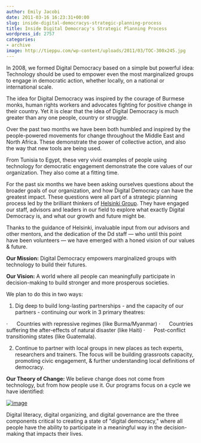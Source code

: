 ```yaml
---
author: Emily Jacobi
date: 2011-03-16 16:23:31+00:00
slug: inside-digital-democracys-strategic-planning-process
title: Inside Digital Democracy's Strategic Planning Process
wordpress_id: 2757
categories:
- archive
image: http://tieppu.com/wp-content/uploads/2011/03/TOC-300x245.jpg
---
```

In 2008, we formed Digital Democracy based on a simple but powerful idea: Technology should be used to empower even the most marginalized groups to engage in democratic action, whether locally, on a national or international scale.

The idea for Digital Democracy was inspired by the courage of Burmese monks, human rights workers and advocates fighting for positive change in their country. Yet it is clear that the idea of Digital Democracy is much greater than any one people, country or struggle.

Over the past two months we have been both humbled and inspired by the people-powered movements for change throughout the Middle East and North Africa. These demonstrate the power of collective action, and also the way that new tools are being used.

From Tunisia to Egypt, these very vivid examples of people using technology for democratic engagement demonstrate the core values of our organization. They also come at a fitting time.

For the past six months we have been asking ourselves questions about the broader goals of our organization, and how Digital Democracy can have the greatest impact. These questions were all part of a strategic planning process led by the brilliant thinkers of [Helsinki Group](http://helsinkigroup.net/). They have engaged our staff, advisors and leaders in our field to explore what exactly Digital Democracy is, and what our growth and future might be.

Thanks to the guidance of Helsinki, invaluable input from our advisors and other mentors, and the dedication of the Dd staff — who until this point have been volunteers — we have emerged with a honed vision of our values & future.

**Our Mission:**
Digital Democracy empowers marginalized groups with technology to build their futures.

**Our Vision:**
A world where all people can meaningfully participate in decision-making to build stronger and more prosperous societies.

We plan to do this in two ways:
1) Dig deep to build long-lasting partnerships - and the capacity of our partners - continuing our work in 3 primary theatres:

·      Countries with repressive regimes (like Burma/Myanmar)
·      Countries suffering the after-effects of natural disaster (like Haiti)
·      Post-conflict transitioning states (like Guatemala).

2) Continue to partner with local groups in new places as tech experts, researchers and trainers. The focus will be building grassroots capacity, promoting civic engagement, & further understanding local definitions of democracy.

**Our Theory of Change:**
We believe change does not come from technology, but from how people use it. Our programs focus on a cycle we have identified:


[![image](http://tieppu.com/wp-content/uploads/2011/03/TOC-300x245.jpg)](http://tieppu.com/2011/03/16/inside-digital-democracys-strategic-planning-process/toc/)


Digital literacy, digital organizing, and digital governance are the three components critical to creating a state of "digital democracy," where all people have the ability to participate in a meaningful way in the decision-making that impacts their lives.
